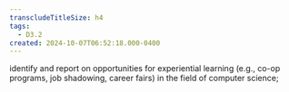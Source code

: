 ```yaml
---
transcludeTitleSize: h4
tags:
  - D3.2
created: 2024-10-07T06:52:18.000-0400
---
```

identify and report on opportunities for experiential learning (e.g., co-op programs, job shadowing, career fairs) in the field of computer science;
